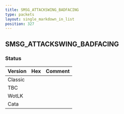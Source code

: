 ```yaml
---
title: SMSG_ATTACKSWING_BADFACING
type: packets
layout: single_markdown_in_list
position: 327
---
```


## SMSG_ATTACKSWING_BADFACING

### Status

Version | Hex | Comment
---------- | ---------- | ---------- 
Classic |  |  
TBC |  |  
WotLK |  |  
Cata |  |  
